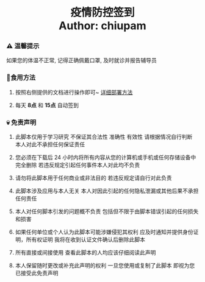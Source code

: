 <h1 align="center">
  疫情防控签到
  <br>
  Author: chiupam
</h1>

### ⚠ 温馨提示

如果您的体温不正常, 记得正确佩戴口罩, 及时就诊并报告辅导员

### 🥰食用方法

1. 按照右侧提供的文档进行操作即可~ [详细部署方法](https://github.com/chiupam/Epidemic/blob/main/config/README.md)

2. 每天 **8点** 和 **15点** 自动签到

### 💀 免责声明

1. 此脚本仅用于学习研究 不保证其合法性 准确性 有效性 请根据情况自行判断 本人对此不承担任何保证责任 

2. 您必须在下载后 24 小时内将所有内容从您的计算机或手机或任何存储设备中完全删除 若违反规定引起任何事件本人对此均不负责

3. 请勿将此脚本用于任何商业或非法目的 若违反规定请自行对此负责

4. 此脚本涉及应用与本人无关 本人对因此引起的任何隐私泄漏或其他后果不承担任何责任

5. 本人对任何脚本引发的问题概不负责 包括但不限于由脚本错误引起的任何损失和损害

6. 如果任何单位或个人认为此脚本可能涉嫌侵犯其权利 应及时通知并提供身份证明，所有权证明 我将在收到认证文件确认后删除此脚本

7. 所有直接或间接使用 查看此脚本的人均应该仔细阅读此声明

8. 本人保留随时更改或补充此声明的权利 一旦您使用或复制了此脚本 即视为您已接受此免责声明
